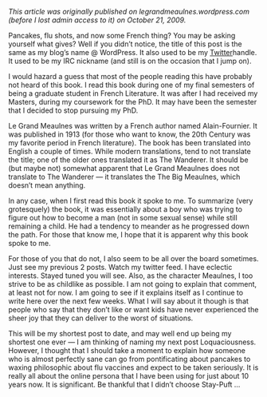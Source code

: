 <!--
.. title: Le Grand Meaulnes
.. slug: le-grand-meaulnes
.. date: 2009-10-21 14:05:23 UTC-05:00
.. tags:
.. link:
.. description:
.. type: text
-->

*This article was originally published on legrandmeaulnes.wordpress.com (before I lost admin access to it) on October 21, 2009.*

Pancakes, flu shots, and now some French thing? You may be asking yourself what gives? Well if you didn’t notice, the title of this post is the same as my blog’s name @ WordPress. It also used to be my [Twitter](https://www.twitter.com/kirk_gleason)handle. It used to be my IRC nickname (and still is on the occasion that I jump on).

I would hazard a guess that most of the people reading this have probably not heard of this book. I read this book during one of my final semesters of being a graduate student in French Literature. It was after I had received my Masters, during my coursework for the PhD. It may have been the semester that I decided to stop pursuing my PhD.

<!-- TEASER_END -->

Le Grand Meaulnes was written by a French author named Alain-Fournier. It was published in 1913 (for those who want to know, the 20th Century was my favorite period in French literature). The book has been translated into English a couple of times. While modern translations, tend to not translate the title; one of the older ones translated it as The Wanderer. It should be (but maybe not) somewhat apparent that Le Grand Meaulnes does not translate to The Wanderer — it translates the The Big Meaulnes, which doesn’t mean anything.

In any case, when I first read this book it spoke to me. To summarize (very grotesquely) the book, it was essentially about a boy who was trying to figure out how to become a man (not in some sexual sense) while still remaining a child. He had a tendency to meander as he progressed down the path. For those that know me, I hope that it is apparent why this book spoke to me.

For those of you that do not, I also seem to be all over the board sometimes. Just see my previous 2 posts. Watch my twitter feed. I have eclectic interests. Stayed tuned you will see. Also, as the character Meaulnes, I too strive to be as childlike as possible. I am not going to explain that comment, at least not for now. I am going to see if it explains itself as I continue to write here over the next few weeks. What I will say about it though is that people who say that they don’t like or want kids have never experienced the sheer joy that they can deliver to the worst of situations.

This will be my shortest post to date, and may well end up being my shortest one ever — I am thinking of naming my next post Loquaciousness. However, I thought that I should take a moment to explain how someone who is almost perfectly sane can go from pontificating about pancakes to waxing philosophic about flu vaccines and expect to be taken seriously. It is really all about the online persona that I have been using for just about 10 years now. It is significant. Be thankful that I didn’t choose Stay-Puft …
